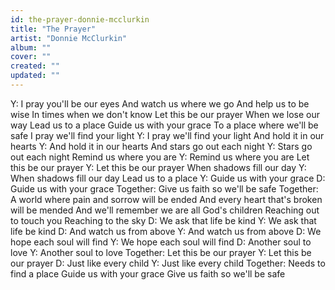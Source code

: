 ```yaml
---
id: the-prayer-donnie-mcclurkin
title: "The Prayer"
artist: "Donnie McClurkin"
album: ""
cover: ""
created: ""
updated: ""
---
```


Y: I pray you'll be our eyes
And watch us where we go
And help us to be wise
In times when we don't know
Let this be our prayer
When we lose our way
Lead us to a place
Guide us with your grace
To a place where we'll be safe
I pray we'll find your light
Y: I pray we'll find your light
And hold it in our hearts
Y: And hold it in our hearts
And stars go out each night
Y: Stars go out each night
Remind us where you are
Y: Remind us where you are
Let this be our prayer
Y: Let this be our prayer
When shadows fill our day
Y: When shadows fill our day
Lead us to a place
Y: Guide us with your grace
D: Guide us with your grace
Together: Give us faith so we'll be safe
Together:
A world where pain and sorrow will be ended
And every heart that's broken will be mended
And we'll remember we are all God's children
Reaching out to touch you
Reaching to the sky
D: We ask that life be kind
Y: We ask that life be kind
D: And watch us from above
Y: And watch us from above
D: We hope each soul will find
Y: We hope each soul will find
D: Another soul to love
Y: Another soul to love
Together: Let this be our prayer
Y: Let this be our prayer
D: Just like every child
Y: Just like every child
Together:
Needs to find a place
Guide us with your grace
Give us faith so we'll be safe